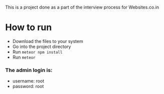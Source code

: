 This is a project done as a part of the interview process for Websites.co.in

# How to run

* Download the files to your system
* Go into the project directory
* Run ```meteor npm install```
* Run ```meteor```

### The admin login is:
* username: root
* password: root